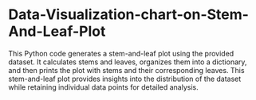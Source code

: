 # Data-Visualization-chart-on-Stem-And-Leaf-Plot
This Python code generates a stem-and-leaf plot using the provided dataset. It calculates stems and leaves, organizes them into a dictionary, and then prints the plot with stems and their corresponding leaves. This stem-and-leaf plot provides insights into the distribution of the dataset while retaining individual data points for detailed analysis.
